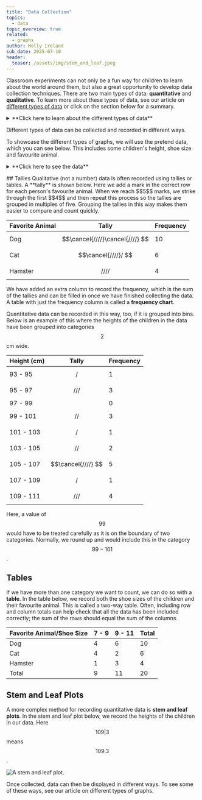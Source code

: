 ```yaml
---
title: "Data Collection"
topics: 
  - data
topic_overview: true
related: 
  - graphs
author: Molly Ireland
sub_date: 2025-07-10
header:
  teaser: /assets/img/stem_and_leaf.jpeg
---
```

Classroom experiments can not only be a fun way for children to learn about the world around them, but also a great opportunity to develop data collection techniques. There are two main types of data: **quantitative** and **qualitative**. To learn more about these types of data, see our article on [different types of data]({{site.baseurl}}/articles/types_of_data/) or click on the section below for a summary.

<details markdown ="1">
<summary markdown="span">**Click here to learn about the different types of data**</summary>
<p></p>
**Quantitative** data can be recorded using a number. This data could be **discrete**, taking only specific values from the real numbers, such as whole numbers. Some quantitative data can be **continuous**, taking any value from the real numbers. 

The other type of data we can collect is **qualitative** data. This is non-numerical data, such as a person's favourite animal or the colour of a car.

</details>
<p></p>

Different types of data can be collected and recorded in different ways. 

To showcase the different types of graphs, we will use the pretend data, which you can see below. This includes some children's height, shoe size and favourite animal. 

<details markdown ="1">
<summary markdown="span">**Click here to see the data**</summary>

### Data of a pretend sample of students:

| Height (cm)    | Shoe Size | Favorite Animal    |
|----------|-----|-------------|
| 106.3 | 8.5 | dog |
| 99.1 | 7.5 | cat |
| 106.7 | 9 | hamster |
| 109.5 | 11 | dog |
| 95.8 | 7 | cat |
| 104.4 | 8 | dog |
| 108.9 | 10 | dog |
| 109.3 | 10.5 | cat |
| 99.4 | 7 | hamster |
| 102.2 | 9 | dog | 
| 105.5 | 8.5 | cat | 
| 106.9 | 10 | dog | 
| 109.5 | 10 | hamster |
| 100.7 | 9 | cat |
| 95.1 | 7.5 | dog | 
| 104.4 | 9.5 | hamster | 
| 105.3 | 9.5 | dog |
| 95.9 | 7 | cat |
| 109.9 | 10.5 | dog | 
| 94.2 | 7 | dog |

</details>
<p></p>
## Tallies 
Qualitative (not a number) data is often recorded using tallies or tables. A **tally** is shown below. Here we add a mark in the correct row for each person's favourite animal. When we reach $$5$$ marks, we strike through the first $$4$$ and then repeat this process so the tallies are grouped in multiples of five. Grouping the tallies in this way makes them easier to compare and count quickly. 

| Favorite Animal | Tally                           | Frequency |
| --------------- | ------------------------------- | --------- |
| Dog             | $$\cancel{////}\cancel{////} $$ | 10        |
| Cat             | $$\cancel{////}/ $$             | 6         |
| Hamster         | $$//// $$                       | 4         |

We have added an extra column to record the frequency, which is the sum of the tallies and can be filled in once we have finished collecting the data. A table with just the frequency column is called a **frequency chart**. 

Quantitative data can be recorded in this way, too, if it is grouped into bins. Below is an example of this where the heights of the children in the data have been grouped into categories $$2$$cm wide. 

| Height (cm) | Tally              | Frequency |
| ----------- | ------------------ | --------- |
| 93 - 95     | $$/$$              | 1         |
| 95 - 97     | $$///$$            | 3         |
| 97 - 99     |                    | 0         |
| 99 - 101    | $$// $$            | 3         |
| 101 - 103   | $$/ $$             | 1         |
| 103 - 105   | $$// $$            | 2         |
| 105 - 107   | $$\cancel{////} $$ | 5         |
| 107 - 109   | $$/$$              | 1         |
| 109 - 111   | $$/// $$           | 4         |

Here, a value of $$99$$ would have to be treated carefully as it is on the boundary of two categories. Normally, we round up and would include this in the category $$99-101$$. 

## Tables 
If we have more than one category we want to count, we can do so with a **table**. In the table below, we record both the shoe sizes of the children and their favourite animal. This is called a two-way table. Often, including row and column totals can help check that all the data has been included correctly; the sum of the rows should equal the sum of the columns.

| Favorite Animal/Shoe Size       | 7 - 9                           | 9 - 11    | Total     |
| ------------------------------- | ------------------------------- | --------- | --------- |
| Dog                             | 4                               | 6         | 10        |
| Cat                             | 4                               | 2         | 6         |
| Hamster                         | 1                               | 3         | 4         |
| Total                           | 9                               | 11        | 20        |

## Stem and Leaf Plots
A more complex method for recording quantitative data is **stem and leaf plots**. In the stem and leaf plot below, we record the heights of the children in our data. Here $$109|3$$ means $$109.3$$. 

![A stem and leaf plot.]({{site.baseurl}}/assets/img/stem_and_leaf.jpeg "A stem and leaf plot")

Once collected, data can then be displayed in different ways. To see some of these ways, see our article on different types of graphs. 

